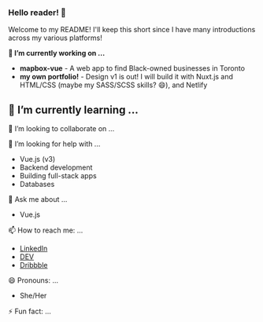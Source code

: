 ### Hello reader! 👋

<!--
**maureento8888/maureento8888** is a ✨ _special_ ✨ repository because its `README.md` (this file) appears on your GitHub profile. -->

Welcome to my README! I'll keep this short since I have many introductions across my various platforms!

**🔭 I’m currently working on ...**

- **mapbox-vue** - A web  app to find Black-owned businesses in Toronto
- **my own portfolio!** - Design v1 is out! I will build it with Nuxt.js and HTML/CSS (maybe my SASS/SCSS skills? 😄), and Netlify


**🌱 I’m currently learning ...**
- 

👯 I’m looking to collaborate on ...


🤔 I’m looking for help with ...
- Vue.js (v3)
- Backend development
- Building full-stack apps
- Databases

💬 Ask me about ...
- Vue.js

📫 How to reach me: ...
- [LinkedIn](https://www.linkedin.com/in/maureento)
- [DEV](https://dev.to/maureento8888)
- [Dribbble](https://dribbble.com/maureen_to)

😄 Pronouns: ...
- She/Her

⚡ Fun fact: ...
